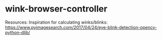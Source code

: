 # wink-browser-controller

Resources:
Inspiration for calculating winks/blinks: https://www.pyimagesearch.com/2017/04/24/eye-blink-detection-opencv-python-dlib/